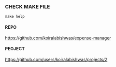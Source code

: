### CHECK MAKE FILE
`make help`

#### REPO
https://github.com/koiralabishwas/expense-manager

#### PEOJECT
https://github.com/users/koiralabishwas/projects/2
